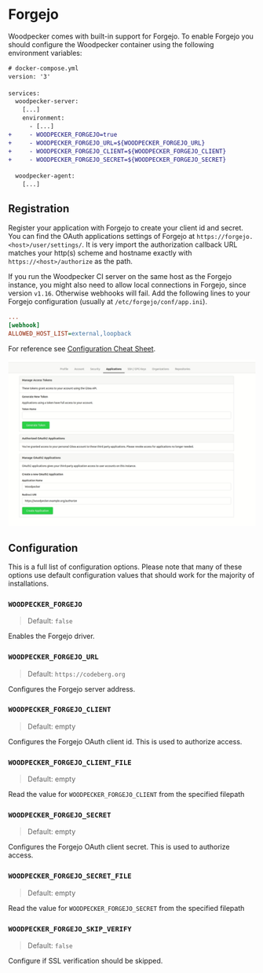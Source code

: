 # Forgejo

Woodpecker comes with built-in support for Forgejo. To enable Forgejo you should configure the Woodpecker container using the following environment variables:

```diff
# docker-compose.yml
version: '3'

services:
  woodpecker-server:
    [...]
    environment:
      - [...]
+     - WOODPECKER_FORGEJO=true
+     - WOODPECKER_FORGEJO_URL=${WOODPECKER_FORGEJO_URL}
+     - WOODPECKER_FORGEJO_CLIENT=${WOODPECKER_FORGEJO_CLIENT}
+     - WOODPECKER_FORGEJO_SECRET=${WOODPECKER_FORGEJO_SECRET}

  woodpecker-agent:
    [...]
```

## Registration

Register your application with Forgejo to create your client id and secret. You can find the OAuth applications settings of Forgejo at `https://forgejo.<host>/user/settings/`. It is very import the authorization callback URL matches your http(s) scheme and hostname exactly with `https://<host>/authorize` as the path.

If you run the Woodpecker CI server on the same host as the Forgejo instance, you might also need to allow local connections in Forgejo, since version `v1.16`. Otherwise webhooks will fail. Add the following lines to your Forgejo configuration (usually at `/etc/forgejo/conf/app.ini`).
```ini
...
[webhook]
ALLOWED_HOST_LIST=external,loopback
```
For reference see [Configuration Cheat Sheet](https://docs.gitea.io/en-us/config-cheat-sheet/#webhook-webhook).

![forgejo oauth setup](forgejo_oauth.gif)


## Configuration

This is a full list of configuration options. Please note that many of these options use default configuration values that should work for the majority of installations.

### `WOODPECKER_FORGEJO`
> Default: `false`

Enables the Forgejo driver.

### `WOODPECKER_FORGEJO_URL`
> Default: `https://codeberg.org`

Configures the Forgejo server address.

### `WOODPECKER_FORGEJO_CLIENT`
> Default: empty

Configures the Forgejo OAuth client id. This is used to authorize access.

### `WOODPECKER_FORGEJO_CLIENT_FILE`
> Default: empty

Read the value for `WOODPECKER_FORGEJO_CLIENT` from the specified filepath

### `WOODPECKER_FORGEJO_SECRET`
> Default: empty

Configures the Forgejo OAuth client secret. This is used to authorize access.

### `WOODPECKER_FORGEJO_SECRET_FILE`
> Default: empty

Read the value for `WOODPECKER_FORGEJO_SECRET` from the specified filepath

### `WOODPECKER_FORGEJO_SKIP_VERIFY`
> Default: `false`

Configure if SSL verification should be skipped.

